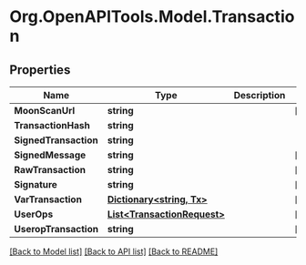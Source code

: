 # Org.OpenAPITools.Model.Transaction

## Properties

Name | Type | Description | Notes
------------ | ------------- | ------------- | -------------
**MoonScanUrl** | **string** |  | [optional] 
**TransactionHash** | **string** |  | 
**SignedTransaction** | **string** |  | 
**SignedMessage** | **string** |  | [optional] 
**RawTransaction** | **string** |  | [optional] 
**Signature** | **string** |  | [optional] 
**VarTransaction** | [**Dictionary&lt;string, Tx&gt;**](Tx.md) |  | [optional] 
**UserOps** | [**List&lt;TransactionRequest&gt;**](TransactionRequest.md) |  | [optional] 
**UseropTransaction** | **string** |  | [optional] 

[[Back to Model list]](../README.md#documentation-for-models) [[Back to API list]](../README.md#documentation-for-api-endpoints) [[Back to README]](../README.md)

